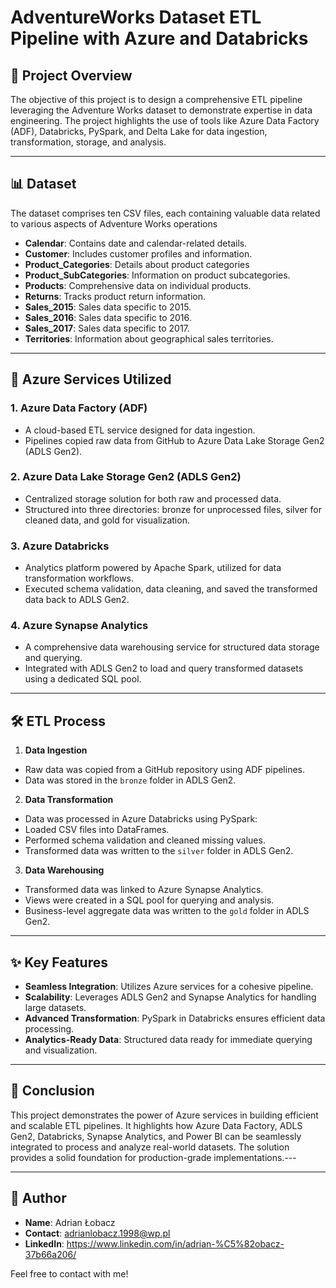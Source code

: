 # AdventureWorks Dataset ETL Pipeline with Azure and Databricks

## 📖 Project Overview  
The objective of this project is to design a comprehensive ETL pipeline leveraging the Adventure Works dataset to demonstrate expertise in data engineering. The project highlights the use of tools like Azure Data Factory (ADF), Databricks, PySpark, and Delta Lake for data ingestion, transformation, storage, and analysis.

---

## 📊 Dataset  
The dataset comprises ten CSV files, each containing valuable data related to various aspects of Adventure Works operations
- **Calendar**: Contains date and calendar-related details. 
- **Customer**: Includes customer profiles and information.
- **Product_Categories**: Details about product categories
- **Product_SubCategories**: Information on product subcategories.
- **Products**: Comprehensive data on individual products.
- **Returns**: Tracks product return information.
- **Sales_2015**: Sales data specific to 2015. 
- **Sales_2016**: Sales data specific to 2016.
- **Sales_2017**: Sales data specific to 2017.
- **Territories**: Information about geographical sales territories.
---

## 🔧 Azure Services Utilized
### 1. Azure Data Factory (ADF)
- A cloud-based ETL service designed for data ingestion.
- Pipelines copied raw data from GitHub to Azure Data Lake Storage Gen2 (ADLS Gen2).
### 2. Azure Data Lake Storage Gen2 (ADLS Gen2)
- Centralized storage solution for both raw and processed data.
- Structured into three directories: bronze for unprocessed files, silver for cleaned data, and gold for visualization.
### 3. Azure Databricks
- Analytics platform powered by Apache Spark, utilized for data transformation workflows.
- Executed schema validation, data cleaning, and saved the transformed data back to ADLS Gen2.
### 4. Azure Synapse Analytics
- A comprehensive data warehousing service for structured data storage and querying.
- Integrated with ADLS Gen2 to load and query transformed datasets using a dedicated SQL pool.
---
## 🛠️ ETL Process  

1. **Data Ingestion**  
- Raw data was copied from a GitHub repository using ADF pipelines.  
- Data was stored in the `bronze` folder in ADLS Gen2.

2. **Data Transformation**  
- Data was processed in Azure Databricks using PySpark:  
- Loaded CSV files into DataFrames.  
- Performed schema validation and cleaned missing values.  
- Transformed data was written to the `silver` folder in ADLS Gen2.

3. **Data Warehousing**  
- Transformed data was linked to Azure Synapse Analytics.  
- Views were created in a SQL pool for querying and analysis.
- Business-level aggregate data was written to the `gold` folder in ADLS Gen2.
---

## ✨ Key Features  
- **Seamless Integration**: Utilizes Azure services for a cohesive pipeline.  
- **Scalability**: Leverages ADLS Gen2 and Synapse Analytics for handling large datasets.  
- **Advanced Transformation**: PySpark in Databricks ensures efficient data processing.  
- **Analytics-Ready Data**: Structured data ready for immediate querying and visualization.

---
 ## 📌 Conclusion 
 
This project demonstrates the power of Azure services in building efficient and scalable ETL pipelines. It highlights how Azure Data Factory, ADLS Gen2, Databricks, Synapse Analytics, and Power BI can be seamlessly integrated to process and analyze real-world datasets. The solution provides a solid foundation for production-grade implementations.---

---
## 👤 Author
- **Name**: Adrian Łobacz
- **Contact**: adrianlobacz.1998@wp.pl
- **LinkedIn**: https://www.linkedin.com/in/adrian-%C5%82obacz-37b66a206/
  
Feel free to contact with me!
